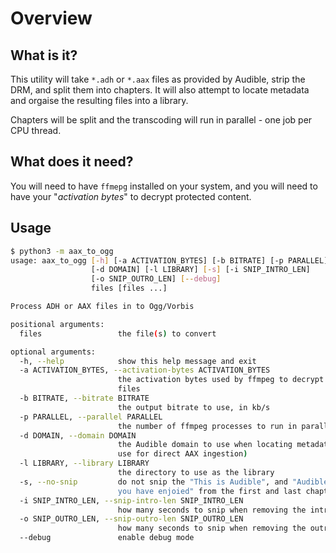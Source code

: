 # Overview

## What is it?

This utility will take `*.adh` or `*.aax` files as provided by Audible, strip the DRM, and split them into chapters.
It will also attempt to locate metadata and orgaise the resulting files into a library.

Chapters will be split and the transcoding will run in parallel - one job per CPU thread.

## What does it need?

You will need to have `ffmepg` installed on your system, and you will need to have your "_activation bytes_" to decrypt protected content.

## Usage

```bash
$ python3 -m aax_to_ogg
usage: aax_to_ogg [-h] [-a ACTIVATION_BYTES] [-b BITRATE] [-p PARALLEL]
                  [-d DOMAIN] [-l LIBRARY] [-s] [-i SNIP_INTRO_LEN]
                  [-o SNIP_OUTRO_LEN] [--debug]
                  files [files ...]

Process ADH or AAX files in to Ogg/Vorbis

positional arguments:
  files                 the file(s) to convert

optional arguments:
  -h, --help            show this help message and exit
  -a ACTIVATION_BYTES, --activation-bytes ACTIVATION_BYTES
                        the activation bytes used by ffmpeg to decrypt the AAX
                        files
  -b BITRATE, --bitrate BITRATE
                        the output bitrate to use, in kb/s
  -p PARALLEL, --parallel PARALLEL
                        the number of ffmpeg processes to run in parallel
  -d DOMAIN, --domain DOMAIN
                        the Audible domain to use when locating metadata (only
                        use for direct AAX ingestion)
  -l LIBRARY, --library LIBRARY
                        the directory to use as the library
  -s, --no-snip         do not snip the "This is Audible", and "Audible hopes
                        you have enjoied" from the first and last chapters
  -i SNIP_INTRO_LEN, --snip-intro-len SNIP_INTRO_LEN
                        how many seconds to snip when removing the intro
  -o SNIP_OUTRO_LEN, --snip-outro-len SNIP_OUTRO_LEN
                        how many seconds to snip when removing the outro
  --debug               enable debug mode
```
